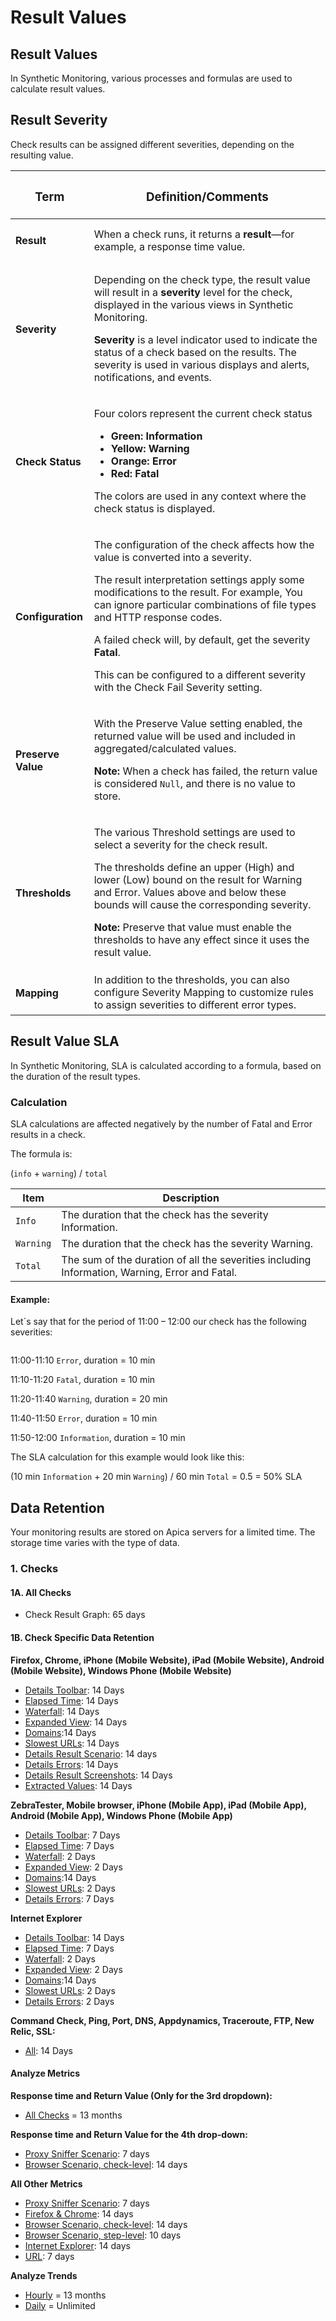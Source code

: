 # Result Values

## Result Values  <a href="#result-values" id="result-values"></a>

In Synthetic Monitoring, various processes and formulas are used to calculate result values.

## Result Severity <a href="#result-severity" id="result-severity"></a>

Check results can be assigned different severities, depending on the resulting value.

| <h3 id="term">Term</h3>                     | <h3 id="definition-comments"><strong>Definition/Comments</strong></h3>                                                                                                                                                                                                                                                                                                                                                                           |
| ------------------------------------------- | ------------------------------------------------------------------------------------------------------------------------------------------------------------------------------------------------------------------------------------------------------------------------------------------------------------------------------------------------------------------------------------------------------------------------------------------------ |
| <h4 id="result">Result</h4>                 | When a check runs, it returns a **result**—for example, a response time value.                                                                                                                                                                                                                                                                                                                                                                   |
| <h4 id="severity">Severity</h4>             | <p>Depending on the check type, the result value will result in a <strong>severity</strong> level for the check, displayed in the various views in Synthetic Monitoring.</p><p><strong>Severity</strong> is a level indicator used to indicate the status of a check based on the results. The severity is used in various displays and alerts, notifications, and events.</p>                                                                   |
| <h4 id="check-status">Check Status</h4>     | <p>Four colors represent the current check status</p><ul><li><strong>Green: Information</strong></li><li><strong>Yellow: Warning</strong></li><li><strong>Orange: Error</strong></li><li><strong>Red: Fatal</strong></li></ul><p>The colors are used in any context where the check status is displayed.</p>                                                                                                                                     |
| <h4 id="configuration">Configuration</h4>   | <p>The configuration of the check affects how the value is converted into a severity.</p><p>The result interpretation settings apply some modifications to the result. For example, You can ignore particular combinations of file types and HTTP response codes.</p><p>A failed check will, by default, get the severity <strong>Fatal</strong>.</p><p>This can be configured to a different severity with the Check Fail Severity setting.</p> |
| <h4 id="preserve-value">Preserve Value</h4> | <p>With the Preserve Value setting enabled, the returned value will be used and included in aggregated/calculated values.</p><p><strong>Note:</strong> When a check has failed, the return value is considered <code>Null</code>, and there is no value to store.</p>                                                                                                                                                                            |
| <h4 id="thresholds">Thresholds</h4>         | <p>The various Threshold settings are used to select a severity for the check result.</p><p>The thresholds define an upper (High) and lower (Low) bound on the result for Warning and Error. Values above and below these bounds will cause the corresponding severity.</p><p><strong>Note:</strong> Preserve that value must enable the thresholds to have any effect since it uses the result value.</p>                                       |
| <h4 id="mapping">Mapping</h4>               | In addition to the thresholds, you can also configure Severity Mapping to customize rules to assign severities to different error types.                                                                                                                                                                                                                                                                                                         |

## Result Value SLA <a href="#result-value-sla" id="result-value-sla"></a>

In Synthetic Monitoring, SLA is calculated according to a formula, based on the duration of the result types.

### Calculation <a href="#calculation" id="calculation"></a>

SLA calculations are affected negatively by the number of Fatal and Error results in a check.

The formula is:

(`info` + `warning`) / `total`

| **Item**  | **Description**                                                                                |
| --------- | ---------------------------------------------------------------------------------------------- |
| `Info`    | The duration that the check has the severity Information.                                      |
| `Warning` | The duration that the check has the severity Warning.                                          |
| `Total`   | The sum of the duration of all the severities including Information, Warning, Error and Fatal. |

#### Example: <a href="#example" id="example"></a>

Let´s say that for the period of 11:00 – 12:00 our check has the following severities:

<figure><img src="../../../.gitbook/assets/image (25).png" alt=""><figcaption></figcaption></figure>

11:00-11:10 `Error`, duration = 10 min

11:10-11:20 `Fatal`, duration = 10 min

11:20-11:40 `Warning`, duration = 20 min

11:40-11:50 `Error`, duration = 10 min

11:50-12:00 `Information`, duration = 10 min

The SLA calculation for this example would look like this:

(10 min `Information` + 20 min `Warning`) / 60 min `Total` = 0.5 = 50% SLA

&#x20;

## Data Retention <a href="#data-retention" id="data-retention"></a>

Your monitoring results are stored on Apica servers for a limited time. The storage time varies with the type of data.

### 1. Checks  <a href="#id-1.-checks" id="id-1.-checks"></a>

#### 1A. All Checks  <a href="#id-1a.-all-checks" id="id-1a.-all-checks"></a>

* Check Result Graph: 65 days

#### 1B. Check Specific Data Retention  <a href="#id-1b.-check-specific-data-retention" id="id-1b.-check-specific-data-retention"></a>

**Firefox, Chrome, iPhone (Mobile Website), iPad (Mobile Website), Android (Mobile Website), Windows Phone (Mobile Website)**

* [Details Toolbar](https://apica-kb.atlassian.net/wiki/spaces/ASMDOCS/pages/2132901910/Result+Values): 14 Days
* [Elapsed Time](https://apica-kb.atlassian.net/wiki/spaces/ASMDOCS/pages/2132901910/Result+Values): 14 Days
* [Waterfall](https://apica-kb.atlassian.net/wiki/spaces/ASMDOCS/pages/2132901910/Result+Values): 14 Days
* [Expanded View](https://apica-kb.atlassian.net/wiki/spaces/ASMDOCS/pages/2132901910/Result+Values): 14 Days
* [Domains](https://apica-kb.atlassian.net/wiki/spaces/ASMDOCS/pages/2132901910/Result+Values):14 Days
* [Slowest URLs](https://apica-kb.atlassian.net/wiki/spaces/ASMDOCS/pages/2132901910/Result+Values): 14 Days
* [Details Result Scenario](https://apica-kb.atlassian.net/wiki/spaces/ASMDOCS/pages/2132901910/Result+Values): 14 days
* [Details Errors](https://apica-kb.atlassian.net/wiki/spaces/ASMDOCS/pages/2132901910/Result+Values): 14 Days
* [Details Result Screenshots](https://apica-kb.atlassian.net/wiki/spaces/ASMDOCS/pages/2132901910/Result+Values): 14 Days
* [Extracted Values](https://apica-kb.atlassian.net/wiki/spaces/ASMDOCS/pages/2132901910/Result+Values): 14 Days

**ZebraTester, Mobile browser, iPhone (Mobile App), iPad (Mobile App), Android (Mobile App), Windows Phone (Mobile App)**

* [Details Toolbar](https://apica-kb.atlassian.net/wiki/spaces/ASMDOCS/pages/2132901910/Result+Values): 7 Days
* [Elapsed Time](https://apica-kb.atlassian.net/wiki/spaces/ASMDOCS/pages/2132901910/Result+Values): 7 Days
* [Waterfall](https://apica-kb.atlassian.net/wiki/spaces/ASMDOCS/pages/2132901910/Result+Values): 2 Days
* [Expanded View](https://apica-kb.atlassian.net/wiki/spaces/ASMDOCS/pages/2132901910/Result+Values): 2 Days
* [Domains](https://apica-kb.atlassian.net/wiki/spaces/ASMDOCS/pages/2132901910/Result+Values):14 Days
* [Slowest URLs](https://apica-kb.atlassian.net/wiki/spaces/ASMDOCS/pages/2132901910/Result+Values): 2 Days
* [Details Errors](https://apica-kb.atlassian.net/wiki/spaces/ASMDOCS/pages/2132901910/Result+Values): 7 Days

**Internet Explorer**&#x20;

* [Details Toolbar](https://apica-kb.atlassian.net/wiki/spaces/ASMDOCS/pages/2132901910/Result+Values): 14 Days
* [Elapsed Time](https://apica-kb.atlassian.net/wiki/spaces/ASMDOCS/pages/2132901910/Result+Values): 7 Days
* [Waterfall](https://apica-kb.atlassian.net/wiki/spaces/ASMDOCS/pages/2132901910/Result+Values): 2 Days
* [Expanded View](https://apica-kb.atlassian.net/wiki/spaces/ASMDOCS/pages/2132901910/Result+Values): 2 Days
* [Domains](https://apica-kb.atlassian.net/wiki/spaces/ASMDOCS/pages/2132901910/Result+Values):14 Days
* [Slowest URLs](https://apica-kb.atlassian.net/wiki/spaces/ASMDOCS/pages/2132901910/Result+Values): 2 Days
* [Details Errors](https://apica-kb.atlassian.net/wiki/spaces/ASMDOCS/pages/2132901910/Result+Values): 2 Days

**Command Check, Ping, Port, DNS, Appdynamics, Traceroute, FTP, New Relic, SSL:**

* [All](https://apica-kb.atlassian.net/wiki/spaces/ASMDOCS/pages/2132901910/Result+Values): 14 Days

#### Analyze Metrics  <a href="#analyze-metrics" id="analyze-metrics"></a>

**Response time and Return Value (Only for the 3rd dropdown):**

* [All Checks](https://apica-kb.atlassian.net/wiki/spaces/ASMDOCS/pages/2132901910/Result+Values) = 13 months

**Response time and Return Value for the 4th drop-down:**

* [Proxy Sniffer Scenario](https://apica-kb.atlassian.net/wiki/spaces/ASMDOCS/pages/2132901910/Result+Values): 7 days
* [Browser Scenario, check-level](https://apica-kb.atlassian.net/wiki/spaces/ASMDOCS/pages/2132901910/Result+Values): 14 days

**All Other Metrics**

* [Proxy Sniffer Scenario](https://apica-kb.atlassian.net/wiki/spaces/ASMDOCS/pages/2132901910/Result+Values): 7 days
* [Firefox & Chrome](https://apica-kb.atlassian.net/wiki/spaces/ASMDOCS/pages/2132901910/Result+Values): 14 days
* [Browser Scenario, check-level](https://apica-kb.atlassian.net/wiki/spaces/ASMDOCS/pages/2132901910/Result+Values): 14 days
* [Browser Scenario, step-level](https://apica-kb.atlassian.net/wiki/spaces/ASMDOCS/pages/2132901910/Result+Values): 10 days
* [Internet Explorer](https://apica-kb.atlassian.net/wiki/spaces/ASMDOCS/pages/2132901910/Result+Values): 14 days
* [URL](https://apica-kb.atlassian.net/wiki/spaces/ASMDOCS/pages/2132901910/Result+Values): 7 days

**Analyze Trends**&#x20;

* [Hourly](https://apica-kb.atlassian.net/wiki/spaces/ASMDOCS/pages/2132901910/Result+Values) = 13 months
* [Daily](https://apica-kb.atlassian.net/wiki/spaces/ASMDOCS/pages/2132901910/Result+Values) = Unlimited
